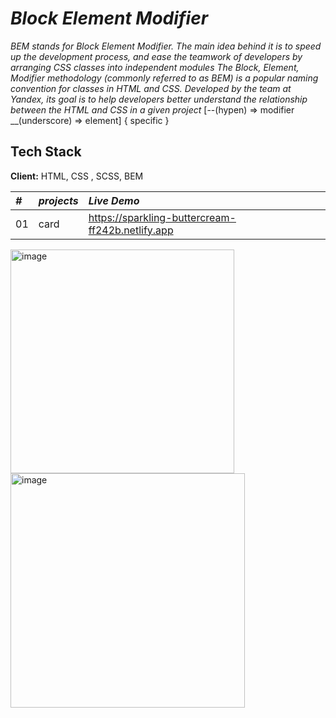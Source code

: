 # *Block Element Modifier*
 *BEM stands for Block Element Modifier. The main idea behind it is to speed up the development process, and ease the teamwork of developers by arranging CSS classes into independent modules*
 *The Block, Element, Modifier methodology (commonly referred to as BEM) is a popular naming convention for classes in HTML and CSS. Developed by the team at Yandex, its goal is to help developers better understand the relationship between the HTML and CSS in a given project*
 [--(hypen) => modifier
 __(underscore) => element]
 { specific }
## Tech Stack

**Client:** HTML, CSS , SCSS, BEM
<!-- javaScript,React, Redux, TailwindCSS -->
<!-- 
**Server:** Node, Express -->
|*#* | *projects*     | *Live Demo*             |
| :-------- | :------- | :------------------------- |
| 01 | card |https://sparkling-buttercream-ff242b.netlify.app|
<img width="358" alt="image" src="https://user-images.githubusercontent.com/92440897/188279322-9d5c733e-cf53-4465-a7b4-79067f8b2ad5.png">

<img width="375" alt="image" src="https://user-images.githubusercontent.com/92440897/188278765-5e4278cf-48b0-4879-bdb4-9b3a34e5cd4a.png">

